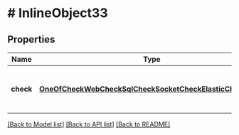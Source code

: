 # # InlineObject33

## Properties

Name | Type | Description | Notes
------------ | ------------- | ------------- | -------------
**check** | [**OneOfCheckWebCheckSqlCheckSocketCheckElasticCheckPush**](OneOfCheckWebCheckSqlCheckSocketCheckElasticCheckPush.md) | Payload for creating a new monitoring check |

[[Back to Model list]](../../README.md#models) [[Back to API list]](../../README.md#endpoints) [[Back to README]](../../README.md)

